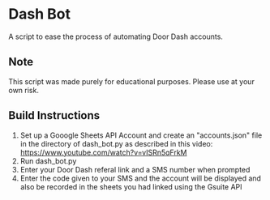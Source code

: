 # Dash Bot
 A script to ease the process of automating Door Dash accounts.
 
## Note
This script was made purely for educational purposes. Please use at your own risk.


## Build Instructions
 
 1. Set up a Gooogle Sheets API Account and create an "accounts.json" file in the directory of dash_bot.py as described in this video: https://www.youtube.com/watch?v=vISRn5qFrkM
 2. Run dash_bot.py
 3. Enter your Door Dash referal link and a SMS number when prompted
 4. Enter the code given to your SMS and the account will be displayed and also be recorded in the sheets you had linked using the Gsuite API
